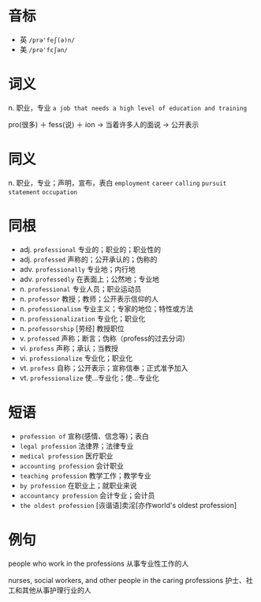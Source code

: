 # 音标

- 英 `/prə'feʃ(ə)n/`
- 美 `/prə'fɛʃən/`

# 词义

n. 职业，专业
`a job that needs a high level of education and training`



pro(很多) ＋ fess(说) ＋ ion → 当着许多人的面说 → 公开表示

# 同义

n. 职业，专业；声明，宣布，表白
`employment` `career` `calling` `pursuit` `statement` `occupation`

# 同根

- adj. `professional` 专业的；职业的；职业性的
- adj. `professed` 声称的；公开承认的；伪称的
- adv. `professionally` 专业地；内行地
- adv. `professedly` 在表面上；公然地；专业地
- n. `professional` 专业人员；职业运动员
- n. `professor` 教授；教师；公开表示信仰的人
- n. `professionalism` 专业主义；专家的地位；特性或方法
- n. `professionalization` 专业化；职业化
- n. `professorship` [劳经] 教授职位
- v. `professed` 声称；断言；伪称（profess的过去分词）
- vi. `profess` 声称；承认；当教授
- vi. `professionalize` 专业化；职业化
- vt. `profess` 自称；公开表示；宣称信奉；正式准予加入
- vt. `professionalize` 使…专业化；使…专业化

# 短语

- `profession of` 宣称(感情、信念等)；表白
- `legal profession` 法律界；法律专业
- `medical profession` 医疗职业
- `accounting profession` 会计职业
- `teaching profession` 教学工作；教学专业
- `by profession` 在职业上；就职业来说
- `accountancy profession` 会计专业；会计员
- `the oldest profession` [诙谐语]卖淫[亦作world's oldest profession]

# 例句

people who work in the professions
从事专业性工作的人

nurses, social workers, and other people in the caring professions
护士、社工和其他从事护理行业的人



